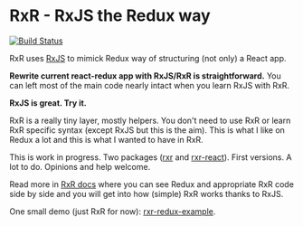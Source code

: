 # RxR - RxJS the Redux way

[![Build Status](https://travis-ci.org/dacz/rxr.svg?branch=master)](https://travis-ci.org/dacz/rxr)

RxR uses [RxJS](https://github.com/ReactiveX/rxjs) to mimick Redux way of structuring (not only) a React app.

**Rewrite current react-redux app with RxJS/RxR is straightforward.**  You can left most of the main code nearly intact when you learn RxJS with RxR.

**RxJS is great. Try it.**

RxR is a really tiny layer, mostly helpers. You don't need to use RxR or learn RxR specific syntax (except RxJS but this is the aim). This is what I like on Redux a lot and this is what I wanted to have in RxR.

This is work in progress. Two packages ([rxr](https://github.com/dacz/rxr) and [rxr-react](https://github.com/dacz/rxr-react)). First versions. A lot to do. Opinions and help welcome.

Read more in [RxR docs](http://dacz.github.io/rxr) where you can see Redux and appropriate RxR code side by side and you will get into how (simple) RxR works thanks to RxJS.

One small demo (just RxR for now): [rxr-redux-example](https://github.com/dacz/rxr-redux-example).
